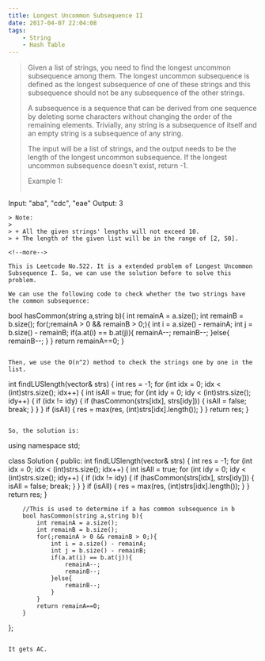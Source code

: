 ```yaml
---
title: Longest Uncommon Subsequence II
date: 2017-04-07 22:04:08
tags:
    - String
    - Hash Table
---
```



> Given a list of strings, you need to find the longest uncommon subsequence among them. The longest uncommon subsequence is defined as the longest subsequence of one of these strings and this subsequence should not be any subsequence of the other strings.
>
> A subsequence is a sequence that can be derived from one sequence by deleting some characters without changing the order of the remaining elements. Trivially, any string is a subsequence of itself and an empty string is a subsequence of any string.
>
> The input will be a list of strings, and the output needs to be the length of the longest uncommon subsequence. If the longest uncommon subsequence doesn't exist, return -1.
>
> Example 1:
>```
Input: "aba", "cdc", "eae"
Output: 3
```
> Note:
>
> + All the given strings' lengths will not exceed 10.
> + The length of the given list will be in the range of [2, 50].

<!--more-->

This is Leetcode No.522. It is a extended problem of Longest Uncommon Subsequence I. So, we can use the solution before to solve this problem.

We can use the following code to check whether the two strings have the common subsequence:

```
bool hasCommon(string a,string b){
    int remainA = a.size();
    int remainB = b.size();
    for(;remainA > 0 && remainB > 0;){
        int i = a.size() - remainA;
        int j = b.size() - remainB;
        if(a.at(i) == b.at(j)){
            remainA--;
            remainB--;
        }else{
            remainB--;
        }
    }
    return remainA==0;
}
```

Then, we use the O(n^2) method to check the strings one by one in the list.

```
int findLUSlength(vector<string>& strs) {
    int res = -1;
    for (int idx = 0; idx < (int)strs.size(); idx++) {
        int isAll = true;
        for (int idy = 0; idy < (int)strs.size(); idy++) {
            if (idx != idy) {
                if (hasCommon(strs[idx], strs[idy])) {
                    isAll = false;
                    break;
                }
            }
        }
        if (isAll) {
            res = max(res, (int)strs[idx].length());
        }
    }
    return res;
}
```

So, the solution is:
```
using namespace std;

class Solution {
    public:
        int findLUSlength(vector<string>& strs) {
            int res = -1;
            for (int idx = 0; idx < (int)strs.size(); idx++) {
                int isAll = true;
                for (int idy = 0; idy < (int)strs.size(); idy++) {
                    if (idx != idy) {
                        if (hasCommon(strs[idx], strs[idy])) {
                            isAll = false;
                            break;
                        }
                    }
                }
                if (isAll) {
                    res = max(res, (int)strs[idx].length());
                }
            }
            return res;
        }

        //This is used to determine if a has common subsequence in b
        bool hasCommon(string a,string b){
            int remainA = a.size();
            int remainB = b.size();
            for(;remainA > 0 && remainB > 0;){
                int i = a.size() - remainA;
                int j = b.size() - remainB;
                if(a.at(i) == b.at(j)){
                    remainA--;
                    remainB--;
                }else{
                    remainB--;
                }
            }
            return remainA==0;
        }
};

```

It gets AC.

